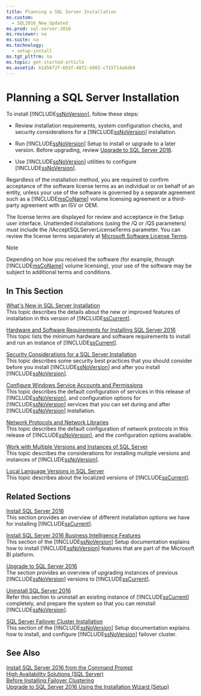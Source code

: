 ```yaml
---
title: Planning a SQL Server Installation
ms.custom: 
  - SQL2016_New_Updated
ms.prod: sql-server-2016
ms.reviewer: na
ms.suite: na
ms.technology: 
  - setup-install
ms.tgt_pltfrm: na
ms.topic: get-started-article
ms.assetid: b1d56f2f-603f-48f2-b902-c715f14a6db9
---
```

# Planning a SQL Server Installation
  To install [!INCLUDE[ssNoVersion](../../Token/Other/ssNoVersion_md.md)], follow these steps:  
  
-   Review installation requirements, system configuration checks, and security considerations for a [!INCLUDE[ssNoVersion](../../Token/Other/ssNoVersion_md.md)] installation.  
  
-   Run [!INCLUDE[ssNoVersion](../../Token/Other/ssNoVersion_md.md)] Setup to install or upgrade to a later version. Before upgrading, review [Upgrade to SQL Server 2016](../../Topics/TopicNameNotContainA/Upgrade-to-SQL-Server-2016.md).  
  
-   Use [!INCLUDE[ssNoVersion](../../Token/Other/ssNoVersion_md.md)] utilities to configure [!INCLUDE[ssNoVersion](../../Token/Other/ssNoVersion_md.md)].  
  
 Regardless of the installation method, you are required to confirm acceptance of the software license terms as an individual or on behalf of an entity, unless your use of the software is governed by a separate agreement such as a [!INCLUDE[msCoName](../../Token/Other/msCoName_md.md)] volume licensing agreement or a third\-party agreement with an ISV or OEM.  
  
 The license terms are displayed for review and acceptance in the Setup user interface. Unattended installations \(using the \/Q or \/QS parameters\) must include the \/IAcceptSQLServerLicenseTerms parameter. You can review the license terms separately at [Microsoft Software License Terms](http://go.microsoft.com/fwlink/?LinkID=148209).  
  
> [!NOTE]  
>  Depending on how you received the software \(for example, through [!INCLUDE[msCoName](../../Token/Other/msCoName_md.md)] volume licensing\), your use of the software may be subject to additional terms and conditions.  
  
## In This Section  
 [What's New in SQL Server Installation](../Topic/What's%20New%20in%20SQL%20Server%20Installation.md)  
 This topic describes the details about the new or improved features of installation in this version of [!INCLUDE[ssCurrent](../../Token/Other/ssCurrent_md.md)].  
  
 [Hardware and Software Requirements for Installing SQL Server 2016](../../Topics/TopicNameNotContainA/Hardware-and-Software-Requirements-for-Installing-SQL-Server-2016.md)  
 This topic lists the minimum hardware and software requirements to install and run an instance of [!INCLUDE[ssCurrent](../../Token/Other/ssCurrent_md.md)].  
  
 [Security Considerations for a SQL Server Installation](../../Topics/TopicNameContainA/Security-Considerations-for-a-SQL-Server-Installation.md)  
 This topic describes some security best practices that you should consider before you install [!INCLUDE[ssNoVersion](../../Token/Other/ssNoVersion_md.md)] and after you install [!INCLUDE[ssNoVersion](../../Token/Other/ssNoVersion_md.md)].  
  
 [Configure Windows Service Accounts and Permissions](../../Topics/TopicNameNotContainA/Configure-Windows-Service-Accounts-and-Permissions.md)  
 This topic describes the default configuration of services in this release of [!INCLUDE[ssNoVersion](../../Token/Other/ssNoVersion_md.md)], and configuration options for [!INCLUDE[ssNoVersion](../../Token/Other/ssNoVersion_md.md)] services that you can set during and after [!INCLUDE[ssNoVersion](../../Token/Other/ssNoVersion_md.md)] installation.  
  
 [Network Protocols and Network Libraries](../../Topics/TopicNameNotContainA/Network-Protocols-and-Network-Libraries.md)  
 This topic describes the default configuration of network protocols in this release of [!INCLUDE[ssNoVersion](../../Token/Other/ssNoVersion_md.md)], and the configuration options available.  
  
 [Work with Multiple Versions and Instances of SQL Server](../../Topics/TopicNameNotContainA/Work-with-Multiple-Versions-and-Instances-of-SQL-Server.md)  
 This topic describes the considerations for installing multiple versions and instances of [!INCLUDE[ssNoVersion](../../Token/Other/ssNoVersion_md.md)].  
  
 [Local Language Versions in SQL Server](../../Topics/TopicNameNotContainA/Local-Language-Versions-in-SQL-Server.md)  
 This topic describes about the localized versions of [!INCLUDE[ssCurrent](../../Token/Other/ssCurrent_md.md)].  
  
## Related Sections  
 [Install SQL Server 2016](../../Topics/TopicNameNotContainA/Install-SQL-Server-2016.md)  
 This section provides an overview of different installation options we have for installing [!INCLUDE[ssCurrent](../../Token/Other/ssCurrent_md.md)].  
  
 [Install SQL Server 2016 Business Intelligence Features](../../Topics/TopicNameNotContainA/Install-SQL-Server-2016-Business-Intelligence-Features.md)  
 This section of the [!INCLUDE[ssNoVersion](../../Token/Other/ssNoVersion_md.md)] Setup documentation explains how to install [!INCLUDE[ssNoVersion](../../Token/Other/ssNoVersion_md.md)] features that are part of the Microsoft BI platform.  
  
 [Upgrade to SQL Server 2016](../../Topics/TopicNameNotContainA/Upgrade-to-SQL-Server-2016.md)  
 The section provides an overview of upgrading instances of previous [!INCLUDE[ssNoVersion](../../Token/Other/ssNoVersion_md.md)] versions to [!INCLUDE[ssCurrent](../../Token/Other/ssCurrent_md.md)].  
  
 [Uninstall SQL Server 2016](../../Topics/TopicNameNotContainA/Uninstall-SQL-Server-2016.md)  
 Refer this section to uninstall an existing instance of [!INCLUDE[ssCurrent](../../Token/Other/ssCurrent_md.md)] completely, and prepare the system so that you can reinstall [!INCLUDE[ssNoVersion](../../Token/Other/ssNoVersion_md.md)].  
  
 [SQL Server Failover Cluster Installation](../../Topics/TopicNameNotContainA/SQL-Server-Failover-Cluster-Installation.md)  
 This section of the [!INCLUDE[ssNoVersion](../../Token/Other/ssNoVersion_md.md)] Setup documentation explains how to install, and configure [!INCLUDE[ssNoVersion](../../Token/Other/ssNoVersion_md.md)] failover cluster.  
  
## See Also  
 [Install SQL Server 2016 from the Command Prompt](../../Topics/TopicNameNotContainA/Install-SQL-Server-2016-from-the-Command-Prompt.md)   
 [High Availability Solutions &#40;SQL Server&#41;](../../Topics/TopicNameNotContainA/High-Availability-Solutions--SQL-Server-.md)   
 [Before Installing Failover Clustering](../../Topics/TopicNameNotContainA/Before-Installing-Failover-Clustering.md)   
 [Upgrade to SQL Server 2016 Using the Installation Wizard &#40;Setup&#41;](../../Topics/TopicNameNotContainA/Upgrade-to-SQL-Server-2016-Using-the-Installation-Wizard--Setup-.md)  
  
  